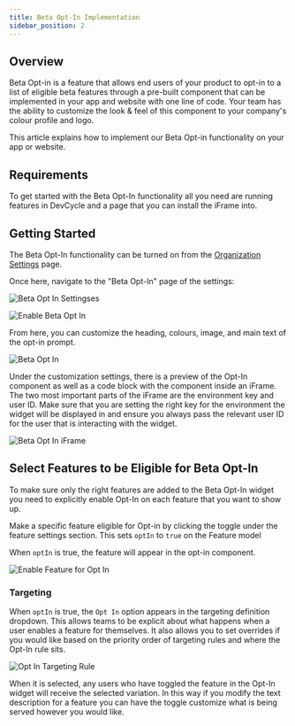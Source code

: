 ```yaml
---
title: Beta Opt-In Implementation
sidebar_position: 2
---
```


## Overview[](https://docs.devcycle.com/docs/sdk/features/reset#overview)

Beta Opt-in is a feature that allows end users of your product to opt-in to a list of eligible beta features through a pre-built component that can be implemented in your app and website with one line of code. Your team has the ability to customize the look & feel of this component to your company's colour profile and logo. 

This article explains how to implement our Beta Opt-in functionality on your app or website. 

## Requirements

To get started with the Beta Opt-In functionality all you need are running features in DevCycle and a page that you can install the iFrame into.

## Getting Started

The Beta Opt-In functionality can be turned on from the [Organization Settings](https://docs.devcycle.com/docs/home/feature-management/organizing-your-flags-and-variables/organizations-projects#organization-settings) page.

Once here, navigate to the "Beta Opt-In" page of the settings:

![Beta Opt In Settingses](/sept-20-2022-beta-opt-in-1.png)

![Enable Beta Opt In](/sept-20-2022-beta-opt-in-2.png)

From here, you can customize the heading, colours, image, and main text of the opt-in prompt.  

![Beta Opt In](/sept-20-2022-beta-opt-in-3.png)

Under the customization settings, there is a preview of the Opt-In component as well as a code block with the component inside an iFrame. The two most important parts of the iFrame are the environment key and user ID. Make sure that you are setting the right key for the environment the widget will be displayed in and ensure you always pass the relevant user ID for the user that is interacting with the widget.

![Beta Opt In iFrame](/sept-20-2022-beta-opt-in-4.png)

## Select Features to be Eligible for Beta Opt-In

To make sure only the right features are added to the Beta Opt-In widget you need to explicitly enable Opt-In on each feature that you want to show up.

Make a specific feature eligible for Opt-in by clicking the toggle under the feature settings section. This sets  `optIn` to `true` on the Feature model

When `optIn` is true, the feature will appear in the opt-in component.

![Enable Feature for Opt In](/sept-20-2022-beta-opt-in-5.png)

### Targeting

When `optIn` is true, the `Opt In` option appears in the targeting definition dropdown. This allows teams to be explicit about what happens when a user enables a feature for themselves. It also allows you to set overrides if you would like based on the priority order of targeting rules and where the Opt-In rule sits.

![Opt In Targeting Rule](/sept-20-2022-beta-opt-in-6.png)

When it is selected, any users who have toggled the feature in the Opt-In widget will receive the selected variation. In this way if you modify the text description for a feature you can have the toggle customize what is being served however you would like.
